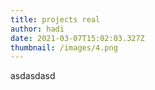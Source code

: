 ```yaml
---
title: projects real
author: hadi
date: 2021-03-07T15:02:03.327Z
thumbnail: /images/4.png
---
```

asdasdasd